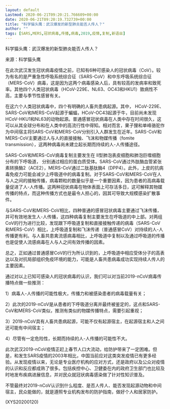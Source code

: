 ```yaml
---
layout: default
Lastmod: 2020-06-21T09:20:21.766609+00:00
date: 2020-06-21T09:20:19.732739+00:00
title: "科学猫头鹰：武汉爆发的新型肺炎能否人传人？"
author: ""
tags: [SARS,MERS,冠状病毒,传播,病毒,2019,疫情,复制,新语丝]
---
```


科学猫头鹰：武汉爆发的新型肺炎能否人传人？

来源：科学猫头鹰

在此次武汉发生冠状病毒疫情之前，已知有6种可感染人的冠状病毒（CoV）。较为有名的是严重急性呼吸系统综合征（SARS-CoV）和中东呼吸系统综合征（MERS-CoV）病毒，这是因为这两个病毒感染人后，具有较高的发病率和致死率。其他四个人类冠状病毒（HCoV-229E、NL63、OC43和HKU1）致病性不高，主要与季节性感冒有关。

在这六个人类冠状病毒中，四个有明确的人畜共患病起源。其中， HCoV-229E、SARS-CoV和MERS-CoV起源于蝙蝠，HCoV-OC43起源于牛，目前尚未发现HCoV-HKU1和NL63的动物起源。普通感冒冠状病毒在人类中存在时间很久，这可以从其全球分布和在人类中的高流行性中得知。相对而言，果子狸和单峰骆驼作为中间宿主将SARS-CoV和MERS-CoV分别引入人群发生在近年。SARS-CoV和MERS-CoV主要通过人与人的直接接触、飞沫和物媒传播（fomite transmission），这两种病毒尚未建立起长期而持续的人-人传播途径。

SARS-CoV和MERS-CoV病毒复制主要发生在 II型肺泡表皮细胞和肺泡巨噬细胞分布的下呼吸道， 分别通过相应的蛋白质受体。SARS-CoV通过外肽酶血管紧张素转换酶2（ACE2），MERS-CoV通过二肽基肽酶4（DPP4）。此外，上皮的抗病毒免疫力可能会减少上呼吸道中的病毒复制。对于SARS-CoV和MERS-CoV在人与人之间的接触传播，病毒颗粒的数量似乎是一个重要因素，因为患者的高病毒载量促进了人-人传播。这两种冠状病毒在物体表面上可存活多日，这可解释其物媒传播的特点，而这种传播方式也是最令人担心的，因其可导致大规模感染扩散事件。

与SARS-CoV和MERS-CoV相比，四种普通的感冒冠状病毒主要通过飞沫传播，并可有效地发生人-人传播，这四种病毒复制主要发生在呼吸道的中上部。对两组CoV的行为进行比较，发现跟下呼吸道复制和直接接触传递的病毒（SARS-CoV和MERS-CoV）相比，上呼吸道复制和飞沫传递（普通感冒CoV）对持续的人-人传播更有利。与人畜共患禽流感病毒相比，上呼吸道中复制以及通过呼吸道的传播也是促使人流感病毒在人与人之间有效传播的因素。

总之，正如通过普通感冒CoV的行为所认识到的，上呼吸道中相应受体分子的高表达以及对抗局部组织免疫环境的能力，可能是人畜共患病毒成功实现持续人传人的主要因素。

通过对以上已知可感染人的冠状病毒的认识，我们可以对当前2019-nCoV病毒传播特点做一些推测：

1）病毒人-人传播的可能性极大，传播力和被感染患者的病毒载量有关；

2）此次的2019-nCoV是从患者的下呼吸道分离并最终被鉴定的，这点和SARS-CoV和MERS-CoV类似，推测有类似的物媒传播特点，需要引起重视；

3）2019-nCoV具有人畜共患病起源，可能不仅有起源宿主，在起源宿主和人之间还可能有中间宿主；

4）尽管有一定危险性，长期而持续的人-人传播的可能性不大。

此次武汉2019-nCoV疫情正赶上春节人口大流动，给防护带来了一定困难。但是，和发生SARS疫情的2003年相比，中国当前应对这类突发疫情已有更多经验。从发现疫情以来，无论是专业医疗机构的应对方式，还是政府以及公众对疫情的认识和反应都成熟了很多。包括疾控中心、卫健委在内的政府卫生部门也比较及时地发布疾病进展信息，并对民众就冠状病毒感染做了针对性知识普及。

不管最终对2019-nCoV认识到什么程度、是否人传人、能否发现起源动物和中间宿主，民众能做的，就是遵照专业机构发布的防护指南，做好个人和居家防护。

(XYS20200120)

